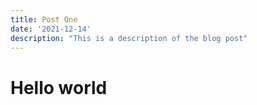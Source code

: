 ```yaml
---
title: Post One
date: '2021-12-14'
description: "This is a description of the blog post"
---
```

# Hello world